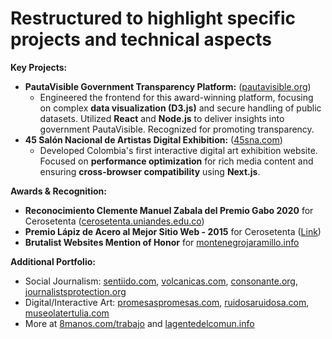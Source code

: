 # Restructured to highlight specific projects and technical aspects

**Key Projects:**

- **PautaVisible Government Transparency Platform:** ([pautavisible.org](https://pautavisible.org))
  - Engineered the frontend for this award-winning platform, focusing on complex **data visualization (D3.js)** and secure handling of public datasets. Utilized **React** and **Node.js** to deliver insights into government PautaVisible. Recognized for promoting transparency.
- **45 Salón Nacional de Artistas Digital Exhibition:** ([45sna.com](https://45sna.lagentedelcomun.info))
  - Developed Colombia's first interactive digital art exhibition website. Focused on **performance optimization** for rich media content and ensuring **cross-browser compatibility** using **Next.js**.

**Awards & Recognition:**

- **Reconocimiento Clemente Manuel Zabala del Premio Gabo 2020** for Cerosetenta ([cerosetenta.uniandes.edu.co](https://cerosetenta.uniandes.edu.co))
- **Premio Lápiz de Acero al Mejor Sitio Web - 2015** for Cerosetenta ([Link](https://cerosetenta.uniandes.edu.co/nos-ganamos-el-lapiz-de-acero/))
- **Brutalist Websites Mention of Honor** for [montenegrojaramillo.info](https://montenegrojaramillo.info)

**Additional Portfolio:**

- Social Journalism: [sentiido.com](https://sentiido.com), [volcanicas.com](https://volcanicas.com), [consonante.org](https://consonante.org), [journalistsprotection.org](https://journalistsprotection.org)
- Digital/Interactive Art: [promesaspromesas.com](https://promesaspromesas.com), [ruidosaruidosa.com](https://ruidosaruidosa.com), [museolatertulia.com](https://museolatertulia.com)
- More at [8manos.com/trabajo](https://8manos.com/trabajo) and [lagentedelcomun.info](https://lagentedelcomun.info)
